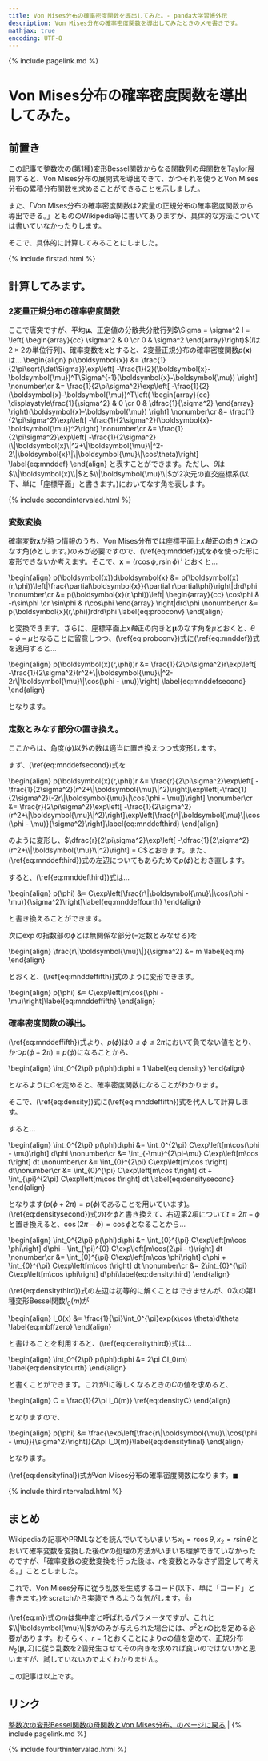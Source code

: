 ```yaml
---
title: Von Mises分布の確率密度関数を導出してみた。- panda大学習帳外伝
description: Von Mises分布の確率密度関数を導出してみたときのメモ書きです。
mathjax: true
encoding: UTF-8
---
```

{% include pagelink.md %}

# Von Mises分布の確率密度関数を導出してみた。

## 前置き

[この記事](https://pandanote.info/?p=5735)で整数次の(第1種)変形Bessel関数からなる関数列の母関数をTaylor展開すると、Von Mises分布の展開式を導出できて、かつそれを使うとVon Mises分布の累積分布関数を求めることができることを示しました。

また、「Von Mises分布の確率密度関数は2変量の正規分布の確率密度関数から導出できる。」ともののWikipedia等に書いてありますが、具体的な方法については書いていなかったりします。

そこで、具体的に計算してみることにしました。

{% include firstad.html %}

## 計算してみます。

### 2変量正規分布の確率密度関数

ここで唐突ですが、平均$\boldsymbol{\mu}$、正定値の分散共分散行列$\Sigma = \sigma^2 I = \left(
\begin{array}{cc}
\sigma^2 & 0 \cr
0 & \sigma^2
\end{array}\right)$($I$は$2\times 2$の単位行列)、確率変数を$\boldsymbol{x}$とすると、2変量正規分布の確率密度関数$p(\boldsymbol{x})$は…
\begin{align}
p(\boldsymbol{x}) &= \frac{1}{2\pi\sqrt{\det\Sigma}}\exp\left[ -\frac{1}{2}(\boldsymbol{x}-\boldsymbol{\mu})^T\Sigma^{-1}(\boldsymbol{x}-\boldsymbol{\mu}) \right] \nonumber\cr
&= \frac{1}{2\pi\sigma^2}\exp\left[ -\frac{1}{2}(\boldsymbol{x}-\boldsymbol{\mu})^T\left(
\begin{array}{cc}
\displaystyle\frac{1}{\sigma^2} & 0 \cr
0 & \dfrac{1}{\sigma^2}
\end{array}
\right)(\boldsymbol{x}-\boldsymbol{\mu}) \right] \nonumber\cr
&= \frac{1}{2\pi\sigma^2}\exp\left[ -\frac{1}{2\sigma^2}(\boldsymbol{x}-\boldsymbol{\mu})^2\right] \nonumber\cr
&= \frac{1}{2\pi\sigma^2}\exp\left[ -\frac{1}{2\sigma^2}(\\|\boldsymbol{x}\\|^2+\\|\boldsymbol{\mu}\\|^2-2\\|\boldsymbol{x}\\|\\|\boldsymbol{\mu}\\|\cos\theta)\right] \label{eq:mnddef}
\end{align}
と表すことができます。ただし、$\theta$は$\\|\boldsymbol{x}\\|$と$\\|\boldsymbol{\mu}\\|$が2次元の直交座標系(以下、単に「座標平面」と書きます。)においてなす角を表します。

{% include secondintervalad.html %}

### 変数変換

確率変数$\boldsymbol{x}$が持つ情報のうち、Von Mises分布では座標平面上$x軸$正の向きと$\boldsymbol{x}$のなす角($\phi$とします。)のみが必要ですので、(\ref{eq:mnddef})式を$\phi$を使った形に変形できないか考えます。そこで、$\boldsymbol{x} = (r\cos\phi,r\sin\phi)^T$とおくと…

\begin{align}
p(\boldsymbol{x})d\boldsymbol{x} &= p(\boldsymbol{x}(r,\phi))\left|\frac{\partial\boldsymbol{x}}{\partial r\partial\phi}\right|drd\phi \nonumber\cr
&= p(\boldsymbol{x}(r,\phi))\left|
\begin{array}{cc}
\cos\phi & -r\sin\phi \cr
\sin\phi & r\cos\phi
\end{array}
\right|drd\phi \nonumber\cr
&= p(\boldsymbol{x}(r,\phi))rdrd\phi \label{eq:probconv}
\end{align}

と変換できます。さらに、座標平面上$x軸$正の向きと$\boldsymbol{\mu}$のなす角を$\mu$とおくと、$\theta=\phi - \mu$となることに留意しつつ、(\ref{eq:probconv})式に(\ref{eq:mnddef})式を適用すると…

\begin{align}
p(\boldsymbol{x}(r,\phi))r &= \frac{1}{2\pi\sigma^2}r\exp\left[ -\frac{1}{2\sigma^2}(r^2+\\|\boldsymbol{\mu}\\|^2-2r\\|\boldsymbol{\mu}\\|\cos(\phi - \mu))\right] \label{eq:mnddefsecond}
\end{align}

となります。

### 定数とみなす部分の置き換え。

ここからは、角度($\phi$)以外の数は適当に置き換えつつ式変形します。

まず、(\ref{eq:mnddefsecond})式を

\begin{align}
p(\boldsymbol{x}(r,\phi))r &= \frac{r}{2\pi\sigma^2}\exp\left[ -\frac{1}{2\sigma^2}(r^2+\\|\boldsymbol{\mu}\\|^2)\right]\exp\left[-\frac{1}{2\sigma^2}(-2r\\|\boldsymbol{\mu}\\|\cos(\phi - \mu))\right] \nonumber\cr
&= \frac{r}{2\pi\sigma^2}\exp\left[ -\frac{1}{2\sigma^2}(r^2+\\|\boldsymbol{\mu}\\|^2)\right]\exp\left[\frac{r\\|\boldsymbol{\mu}\\|\cos(\phi - \mu)}{\sigma^2}\right]\label{eq:mnddefthird}
\end{align}

のように変形し、$\dfrac{r}{2\pi\sigma^2}\exp\left[ -\dfrac{1}{2\sigma^2}(r^2+\\|\boldsymbol{\mu}\\|^2)\right] = C$とおきます。また、(\ref{eq:mnddefthird})式の左辺についてもあらためて$p(\phi)$とおき直します。

すると、(\ref{eq:mnddefthird})式は…

\begin{align}
p(\phi) &= C\exp\left[\frac{r\\|\boldsymbol{\mu}\\|\cos(\phi - \mu)}{\sigma^2}\right]\label{eq:mnddeffourth}
\end{align}

と書き換えることができます。

次に$\exp$の指数部の$\phi$とは無関係な部分(=定数とみなせる)を

\begin{align}
\frac{r\\|\boldsymbol{\mu}\\|}{\sigma^2} &= m \label{eq:m}
\end{align}

とおくと、(\ref{eq:mnddeffifth})式のように変形できます。

\begin{align}
p(\phi) &= C\exp\left[m\cos(\phi - \mu)\right]\label{eq:mnddeffifth}
\end{align}

### 確率密度関数の導出。

(\ref{eq:mnddeffifth})式より、$p(\phi)$は$0 \le \phi \le 2\pi$において負でない値をとり、かつ$p(\phi+2\pi) = p(\phi)$になることから、

\begin{align}
\int_0^{2\pi} p(\phi)d\phi = 1 \label{eq:density}
\end{align}

となるように$C$を定めると、確率密度関数になることがわかります。

そこで、(\ref{eq:density})式に(\ref{eq:mnddeffifth})式を代入して計算します。

すると…

\begin{align}
\int_0^{2\pi} p(\phi)d\phi &= \int_0^{2\pi} C\exp\left[m\cos(\phi - \mu)\right] d\phi \nonumber\cr
&= \int_{-\mu}^{2\pi-\mu} C\exp\left[m\cos t\right] dt \nonumber\cr
&= \int_{0}^{2\pi} C\exp\left[m\cos t\right] dt\nonumber\cr
&= \int_{0}^{\pi} C\exp\left[m\cos t\right] dt + \int_{\pi}^{2\pi} C\exp\left[m\cos t\right] dt \label{eq:densitysecond}
\end{align}

となります($p(\phi+2\pi) = p(\phi)$であることを用いています)。(\ref{eq:densitysecond})式の$t$を$\phi$と書き換えて、右辺第2項について$t = 2\pi - \phi$と置き換えると、$\cos(2\pi - \phi) = \cos\phi$となることから…

\begin{align}
\int_0^{2\pi} p(\phi)d\phi &= \int_{0}^{\pi} C\exp\left[m\cos \phi\right] d\phi - \int_{\pi}^{0} C\exp\left[m\cos(2\pi - t)\right] dt \nonumber\cr
&= \int_{0}^{\pi} C\exp\left[m\cos \phi\right] d\phi + \int_{0}^{\pi} C\exp\left[m\cos t\right] dt \nonumber\cr
&= 2\int_{0}^{\pi} C\exp\left[m\cos \phi\right] d\phi\label{eq:densitythird}
\end{align}

(\ref{eq:densitythird})式の左辺は初等的に解くことはできませんが、0次の第1種変形Bessel関数$I_0(m)$が

\begin{align}
I_0(x) &= \frac{1}{\pi}\int_0^{\pi}exp(x\cos \theta)d\theta \label{eq:mbffzero}
\end{align}

と書けることを利用すると、(\ref{eq:densitythird})式は…

\begin{align}
\int_0^{2\pi} p(\phi)d\phi &= 2\pi CI_0(m) \label{eq:densityfourth}
\end{align}

と書くことができます。これが1に等しくなるときの$C$の値を求めると、

\begin{align}
C = \frac{1}{2\pi I_0(m)} \ref{eq:densityC}
\end{align}

となりますので、

\begin{align}
p(\phi) &= \frac{\exp\left[\frac{r\\|\boldsymbol{\mu}\\|\cos(\phi - \mu)}{\sigma^2}\right]}{2\pi I_0(m)}\label{eq:densityfinal}
\end{align}

となります。

(\ref{eq:densityfinal})式がVon Mises分布の確率密度関数になります。$\blacksquare$

{% include thirdintervalad.html %}

## まとめ
Wikipediaの記事やPRMLなどを読んでいてもいまいち$x_1 = r\cos\theta, x_2 = r\sin\theta$とおいて確率変数を変換した後の$r$の処理の方法がいまいち理解できていなかったのですが、「確率変数の変数変換を行った後は、$r$を変数とみなさず固定して考える。」こととしました。

これで、Von Mises分布に従う乱数を生成するコード(以下、単に「コード」と書きます。)をscratchから実装できるような気がします。&#x1f44d;

(\ref{eq:m})式の$m$は集中度と呼ばれるパラメータですが、これと$\\|\boldsymbol{\mu}\\|$がのみが与えられた場合には、$\sigma^2$と$r$の比を定める必要があります。おそらく、$r=1$とおくことにより$\sigma$の値を定めて、正規分布$N_2(\boldsymbol{\mu},\Sigma)$に従う乱数を2個発生させてその向きを求めれば良いのではないかと思いますが、試していないのでよくわかりません。

この記事は以上です。

## リンク
[整数次の変形Bessel関数の母関数とVon Mises分布。のページに戻る](https://pandanote.info/?p=5735) \| {% include pagelink.md %}

{% include fourthintervalad.html %}
